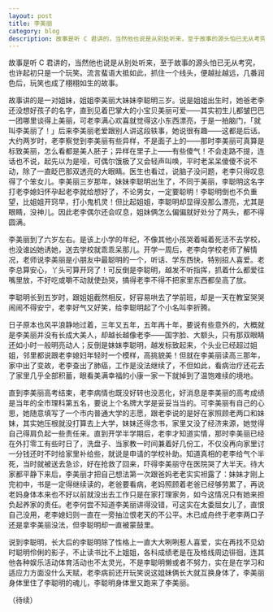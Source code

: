 ```yaml
---
layout: post
title: 李美丽
category: blog
description: 故事是听 C 君讲的，当然他也说是从别处听来，至于故事的源头怕已无从考究，也许起初只是一个玩笑。流言蜚语大抵如此，抓住一个线头，便越扯越远，几番润色后，玩笑也成了栩栩如生的故事……
---
```

故事是听 C 君讲的，当然他也说是从别处听来，至于故事的源头怕已无从考究，也许起初只是一个玩笑。流言蜚语大抵如此，抓住一个线头，便越扯越远，几番润色后，玩笑也成了栩栩如生的故事。

故事讲的是一对姐妹，姐姐李美丽大妹妹李聪明三岁。说是姐姐出生时，她爸老李还没想好孩子的名字，直到见着巴掌大的小宝贝美丽可爱——其实初生儿都皱巴巴一团哪里谈得上美丽，可老李满心欢喜就觉得这小东西漂亮，于是一拍脑门，「就叫李美丽了！」后来李美丽老爱跟别人讲这段轶事，她说很有趣——这都是后话。大约两岁时，老李察觉到李美丽有些异样，不是面子上的——那时李美丽可真算是标致美丽，怎么看都是美人胚子；异样在里子上——有些傻气！不会走路不提，连话也不说，起先以为是哑，可偶尔饿极了又会轻声叫唤，平时老呆呆傻傻不说不动，除了一直眨巴那双透亮的大眼睛。医生也看过，说脑子没问题，老李只得叹息得了个笨女儿。李美丽三岁那年，妹妹李聪明出生了，不同于美丽，李聪明这名字打老李媳妇怀孕起老李就给想好了，不论男女，一定要聪明！李聪明倒也不负重望，比姐姐开窍早，打小鬼机灵！但比起姐姐，李聪明却显得没那么漂亮，尤其是眼睛，没神儿。因此老李偶尔还会叹息，姐妹俩怎么偏偏就好处分了两头，都不得圆满。

李美丽到了六岁左右。是该上小学的年纪，不像其他小孩哭着喊着死活不去学校，也没谁凶她诱她，送去学校就乖乖呆那儿。开学一周后，老李向学校老师了解情况，老师说李美丽是小朋友中最聪明的一个，听话、学东西快，特别招人喜爱。老李总算安心，丫头可算开窍了！可反倒是李聪明，越发不听指挥，抓着什么都爱往嘴里放，不好吃或嚼不动就使劲哭，搞得老李不得不把家里东西都垒高了放。

李聪明长到五岁时，跟姐姐截然相反，好容易哄去了学前班，却是一天在教室哭哭闹闹不得安宁，老李好气又好笑，给李聪明起了个小名叫李折腾。

日子原本也风平浪静地过着，三年又五年，五年再十年，要说有些意外的，大概就是李美丽并没有长成大美人，却越长越像老李——国字脸、大额头，只有那双眼睛还如小时一般明亮动人；反倒是妹妹李聪明，越发标致起来，个头业已经超过姐姐，邻里都说跟老李媳妇年轻时一个模样，高挑貌美！但就在李美丽读高三那年，家中出了变故，老李查出了肺癌，工作是没法继续了，不但如此，看病治疗还花去了家里几乎全部积蓄，眼看美满幸福的小康一家一下就掉到了温饱难续的境地。

直到李美丽高考结束，老李病情也既没好转也没恶化，好消息是李美丽的高考成绩是当年的全市理科第五名，要说上个名牌大学是妥妥当当的。可李美丽有自己的心思，她随意填写了一个市内普通大学的志愿，跟老李说的是好在家照顾老两口和妹妹，其实她压根就没打算去上大学，妹妹还得念书，家里又没了经济来源，她觉得自己得肩负起一些责任来。直到开学半学期后，老李才知道实情，那时李美丽已经在外打零工有些时日了，洗盘子、当家教一时间兼着好几份工，不仅没再向家里讨一分钱还时不时给家里补给些，就说是申请的学校补助。知道真相的老李给气个半死，当时就被送去急诊，好在抢救了回来，吓得李美丽守在医院哭了大半天。待大家都平静下来后，李美丽才把自己想法第一次跟爸妈老老实实袒露了：妹妹才刚上完初中，书是一定得继续读的，老爸要看病，老妈照顾着老爸已经够劳累了，再说老妈身体本来也不好以前就没出去工作只是在家打理家务，如今这情况只有她来担负起养家的责任。老李何尝不知道李美丽讲得没错，可这实在太委屈女儿了，直恨自己没用，老李媳妇则一直在一旁抽泣恨老天的不公平。木已成舟终于老李两口子还是拿李美丽没法，但李聪明却一直被蒙鼓里。

说到李聪明，长大后的李聪明除了性格上一直大大咧咧惹人喜爱，实在再找不见幼时聪明伶俐的影子，不止读书比不上姐姐，各科成绩老是在及格线周边徘徊，连其他各种娱乐活动体育活动也不太灵光，不是李聪明懒或者不努力，实在是在学习和适应力方面没什么天赋，老李病前还开玩笑说这姐妹俩长大就互换身体了，李美丽身体里住了李聪明的魂儿，李聪明身体里又跑来了李美丽。

（待续）
